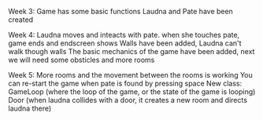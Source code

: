 Week 3:
Game has some basic functions
Laudna and Pate have been created

Week 4:
Laudna moves and inteacts with pate. when she touches pate, game ends and endscreen shows
Walls have been added, Laudna can't walk though walls
The basic mechanics of the game have been added, next we will need some obsticles and more rooms

Week 5:
More rooms and the movement between the rooms is working
You can re-start the game when pate is found by pressing space
New class: 
GameLoop (where the loop of the game, or the state of the game is looping)
Door (when laudna collides with a door, it creates a new room and directs laudna there)
